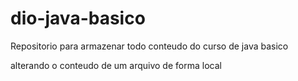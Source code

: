 # dio-java-basico
Repositorio  para armazenar todo conteudo do curso de java basico

alterando o conteudo de um arquivo de forma local